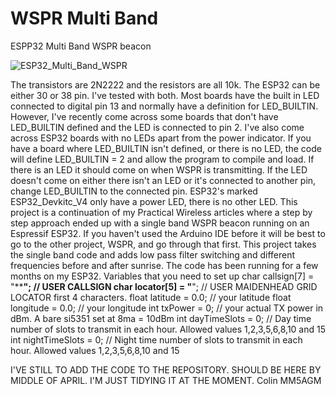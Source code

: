 # WSPR Multi Band
ESPP32 Multi Band WSPR beacon


 ![ESP32_Multi_Band_WSPR](https://github.com/mm5agm/WSPR-Multi-Band/assets/26571503/16636cdf-7bfc-418a-9dc5-b5624069300c)

 
The transistors are 2N2222 and the resistors are all 10k. The ESP32 can be either 30 or 38 pin. I've tested with both. Most boards have the built in LED connected to digital pin 13 and normally have a definition for LED_BUILTIN. However, I've recently come across some boards that don't have LED_BUILTIN defined and the LED is connected to pin 2. I've also come across ESP32 boards with no LEDs apart from the power indicator. If you have a board where LED_BUILTIN isn't defined, or there is no LED, the code will define LED_BUILTIN = 2 and allow the program to compile and load. If there is an LED it should come on when WSPR is transmitting. If the LED doesn't come on either there isn't an LED or it's connected to another pin, change LED_BUILTIN to the connected pin. ESP32's marked ESP32_Devkitc_V4 only have a power LED, there is no other LED.
This project is a continuation of my Practical Wireless articles where a step by step approach ended up with 
a single band WSPR beacon running on an Espressif ESP32. If you haven't used the Arduino IDE before it will be best 
to go to the other project, WSPR, and go through that first. This project takes the single band code and adds 
low pass filter switching and different frequencies before and after sunrise. The code has been running for 
a few months on my ESP32.
Variables that you need to set up
char callsign[7] = "******";  //  USER CALLSIGN
char locator[5] = "****";     //  USER MAIDENHEAD GRID LOCATOR first 4 characters.
float latitude = 0.0;         // your latitude
float longitude = 0.0;        // your longitude
int txPower = 0;              // your actual TX power in dBm. A bare si5351 set at 8ma = 10dBm
int dayTimeSlots = 0;         // Day time number of slots to transmit in each hour. Allowed values 1,2,3,5,6,8,10 and 15
int nightTimeSlots = 0;       // Night time number of slots to transmit in each hour. Allowed values 1,2,3,5,6,8,10 and 15


I'VE STILL TO ADD THE CODE TO THE REPOSITORY. SHOULD BE HERE BY MIDDLE OF APRIL. I'M JUST TIDYING IT AT THE MOMENT.
Colin MM5AGM
